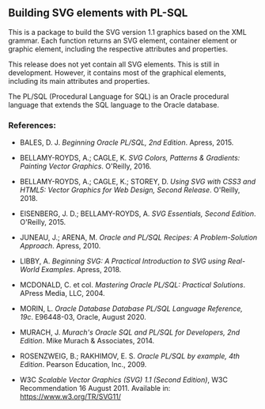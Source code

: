 ## Building SVG elements with PL-SQL

This is a package to build the SVG version 1.1 graphics based on the XML grammar. Each function returns an SVG element, container element or graphic element, including the respective attributes and properties.

This release does not yet contain all SVG elements. This is still in development. However, it contains most of the graphical elements, including its main attributes and properties.

The PL/SQL (Procedural Language for SQL) is an Oracle procedural language that extends the SQL language to the Oracle database.

### References:

- BALES, D. J. *Beginning Oracle PL/SQL, 2nd Edition*. Apress, 2015.

- BELLAMY-ROYDS, A.; CAGLE, K. *SVG Colors, Patterns & Gradients: Painting Vector Graphics*. O'Reilly, 2016.

- BELLAMY-ROYDS, A.; CAGLE, K.; STOREY, D. *Using SVG with CSS3 and HTML5: Vector Graphics for Web Design, Second Release*. O'Reilly, 2018.

- EISENBERG, J. D.; BELLAMY-ROYDS, A. *SVG Essentials, Second Edition*. O'Reilly, 2015.

- JUNEAU, J.; ARENA, M. *Oracle and PL/SQL Recipes: A Problem-Solution Approach*. Apress, 2010.

- LIBBY, A. *Beginning SVG: A Practical Introduction to SVG using Real-World Examples*. Apress, 2018.

- MCDONALD, C. et col. *Mastering Oracle PL/SQL: Practical Solutions*. APress Media, LLC, 2004.

- MORIN, L. *Oracle Database Database PL/SQL Language Reference, 19c*. E96448-03, Oracle, August 2020.

- MURACH, J. *Murach's Oracle SQL and PL/SQL for Developers, 2nd Edition*. Mike Murach & Associates, 2014.

- ROSENZWEIG, B.; RAKHIMOV, E. S. *Oracle PL/SQL by example, 4th Edition*. Pearson Education, Inc., 2009.

- W3C *Scalable Vector Graphics (SVG) 1.1 (Second Edition)*, W3C Recommendation 16 August 2011. Available in: <https://www.w3.org/TR/SVG11/>
